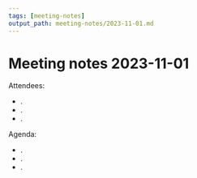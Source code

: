 ```yaml
---
tags: [meeting-notes]
output_path: meeting-notes/2023-11-01.md
---
```

# Meeting notes 2023-11-01

Attendees:

- .
- .
- .

Agenda:

- .
- .
- .
